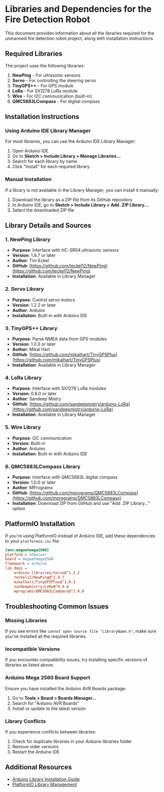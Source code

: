 # Libraries and Dependencies for the Fire Detection Robot

This document provides information about all the libraries required for the unmanned fire detection robot project, along with installation instructions.

## Required Libraries

The project uses the following libraries:

1. **NewPing** - For ultrasonic sensors
2. **Servo** - For controlling the steering servo
3. **TinyGPS++** - For GPS module
4. **LoRa** - For SX1278 LoRa module
5. **Wire** - For I2C communication (built-in)
6. **QMC5883LCompass** - For digital compass

## Installation Instructions

### Using Arduino IDE Library Manager

For most libraries, you can use the Arduino IDE Library Manager:

1. Open Arduino IDE
2. Go to **Sketch > Include Library > Manage Libraries...**
3. Search for each library by name
4. Click "Install" for each required library

### Manual Installation

If a library is not available in the Library Manager, you can install it manually:

1. Download the library as a ZIP file from its GitHub repository
2. In Arduino IDE, go to **Sketch > Include Library > Add .ZIP Library...**
3. Select the downloaded ZIP file

## Library Details and Sources

### 1. NewPing Library
- **Purpose**: Interface with HC-SR04 ultrasonic sensors
- **Version**: 1.9.7 or later
- **Author**: Tim Eckel
- **GitHub**: [https://github.com/teckel12/NewPing](https://github.com/teckel12/NewPing)
- **Installation**: Available in Library Manager

### 2. Servo Library
- **Purpose**: Control servo motors
- **Version**: 1.2.2 or later
- **Author**: Arduino
- **Installation**: Built-in with Arduino IDE

### 3. TinyGPS++ Library
- **Purpose**: Parse NMEA data from GPS modules
- **Version**: 1.0.3 or later
- **Author**: Mikal Hart
- **GitHub**: [https://github.com/mikalhart/TinyGPSPlus](https://github.com/mikalhart/TinyGPSPlus)
- **Installation**: Available in Library Manager

### 4. LoRa Library
- **Purpose**: Interface with SX1278 LoRa modules
- **Version**: 0.8.0 or later
- **Author**: Sandeep Mistry
- **GitHub**: [https://github.com/sandeepmistry/arduino-LoRa](https://github.com/sandeepmistry/arduino-LoRa)
- **Installation**: Available in Library Manager

### 5. Wire Library
- **Purpose**: I2C communication
- **Version**: Built-in
- **Author**: Arduino
- **Installation**: Built-in with Arduino IDE

### 6. QMC5883LCompass Library
- **Purpose**: Interface with QMC5883L digital compass
- **Version**: 1.0.0 or later
- **Author**: MPrograms
- **GitHub**: [https://github.com/mprograms/QMC5883LCompass](https://github.com/mprograms/QMC5883LCompass)
- **Installation**: Download ZIP from GitHub and use "Add .ZIP Library..." option

## PlatformIO Installation

If you're using PlatformIO instead of Arduino IDE, add these dependencies to your `platformio.ini` file:

```ini
[env:megaatmega2560]
platform = atmelavr
board = megaatmega2560
framework = arduino
lib_deps = 
    arduino-libraries/Servo@^1.2.2
    teckel12/NewPing@^1.9.7
    mikalhart/TinyGPSPlus@^1.0.3
    sandeepmistry/LoRa@^0.8.0
    mprograms/QMC5883LCompass@^1.0.0
```

## Troubleshooting Common Issues

### Missing Libraries
If you see errors like `cannot open source file "LibraryName.h"`, make sure you've installed all the required libraries.

### Incompatible Versions
If you encounter compatibility issues, try installing specific versions of libraries as listed above.

### Arduino Mega 2560 Board Support
Ensure you have installed the Arduino AVR Boards package:
1. Go to **Tools > Board > Boards Manager...**
2. Search for "Arduino AVR Boards"
3. Install or update to the latest version

### Library Conflicts
If you experience conflicts between libraries:
1. Check for duplicate libraries in your Arduino libraries folder
2. Remove older versions
3. Restart the Arduino IDE

## Additional Resources

- [Arduino Library Installation Guide](https://www.arduino.cc/en/Guide/Libraries)
- [PlatformIO Library Management](https://docs.platformio.org/en/latest/librarymanager/index.html)
